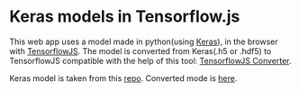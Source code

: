 # Keras models in Tensorflow.js

This web app uses a model made in python(using [Keras](https://keras.io/)), in the browser with [TensorflowJS](https://tensorflow.org/js/).
The model is converted from Keras(.h5 or .hdf5) to TensorflowJS compatible with the help of this tool: [TensorflowJS Converter](https://www.tensorflow.org/js/tutorials/conversion/import_keras).

Keras model is taken from this [repo](https://github.com/liminze/Real-time-Facial-Expression-Recognition-and-Fast-Face-Detection/tree/master/models/best_model).
Converted mode is [here](https://github.com/Eessh/keras-models-in-tfjs/tree/master/public/converted_models/FaceExpression-MUL_KSIZE_MobileNet_v2_best).